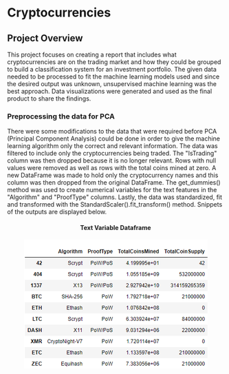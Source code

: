 # Cryptocurrencies
## Project Overview
This project focuses on creating a report that includes what cryptocurrencies are on the trading market and how they
could be grouped to build a classification system for an investment portfolio. The given data needed to be processed
to fit the machine learning models used and since the desired output was unknown, unsupervised machine learning was
the best approach. Data visualizations were generated and used as the final product to share the findings.

### Preprocessing the data for PCA
There were some modifications to the data that were required before PCA (Principal Component Analysis) could be done 
in order to give the machine learning algorithm only the correct and relevant information. The data was filtered to 
include only the cryptocurrencies being traded. The "IsTrading" column was then dropped because it is no longer 
relevant. Rows with null values were removed as well as rows with the total coins mined at zero. A new DataFrame was 
made to hold only the cryptocurrency names and this column was then dropped from the original DataFrame. The get_dummies() 
method was used to create numerical variables for the text features in the "Algorithm" and "ProofType" columns. Lastly, 
the data was standardized, fit and transformed with the StandardScaler().fit_transform() method. Snippets of the outputs
are displayed below. <br>

<h4 align="center">Text Variable Dataframe</h4>
<p align="center">
    <img src= "https://github.com/Bropell/Cryptocurrencies/blob/main/Resources/Text_variable%20data.png"/>
</p><br>